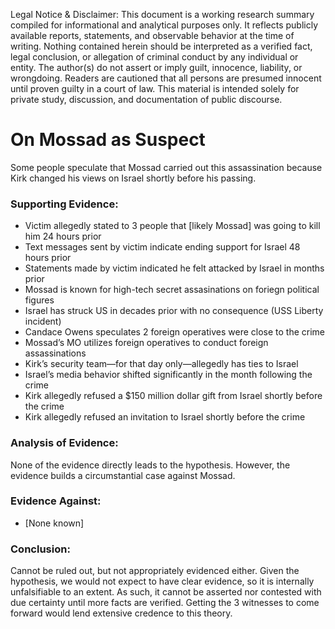 Legal Notice & Disclaimer: This document is a working research summary compiled for informational and analytical purposes only. It reflects publicly available reports, statements, and observable behavior at the time of writing. Nothing contained herein should be interpreted as a verified fact, legal conclusion, or allegation of criminal conduct by any individual or entity. The author(s) do not assert or imply guilt, innocence, liability, or wrongdoing. Readers are cautioned that all persons are presumed innocent until proven guilty in a court of law. This material is intended solely for private study, discussion, and documentation of public discourse.

# On Mossad as Suspect
Some people speculate that Mossad carried out this assassination because Kirk changed his views on Israel shortly before his passing.

### Supporting Evidence:
- Victim allegedly stated to 3 people that [likely Mossad] was going to kill him 24 hours prior
- Text messages sent by victim indicate ending support for Israel 48 hours prior
- Statements made by victim indicated he felt attacked by Israel in months prior
- Mossad is known for high-tech secret assasinations on foriegn political figures
- Israel has struck US in decades prior with no consequence (USS Liberty incident)
- Candace Owens speculates 2 foreign operatives were close to the crime
- Mossad’s MO utilizes foreign operatives to conduct foreign assassinations
- Kirk’s security team—for that day only—allegedly has ties to Israel
- Israel’s media behavior shifted significantly in the month following the crime
- Kirk allegedly refused a $150 million dollar gift from Israel shortly before the crime
- Kirk allegedly refused an invitation to Israel shortly before the crime

### Analysis of Evidence:
None of the evidence directly leads to the hypothesis. However, the evidence builds a circumstantial case against Mossad.

### Evidence Against:
- [None known]

### Conclusion:
Cannot be ruled out, but not appropriately evidenced either. Given the hypothesis, we would not expect to have clear evidence, so it is internally unfalsifiable to an extent. As such, it cannot be asserted nor contested with due certainty until more facts are verified. Getting the 3 witnesses to come forward would lend extensive credence to this theory.